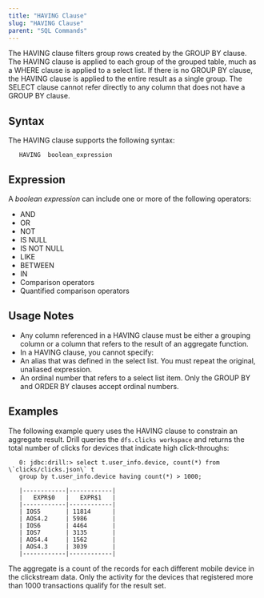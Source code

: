 ```yaml
---
title: "HAVING Clause"
slug: "HAVING Clause"
parent: "SQL Commands"
---
```

The HAVING clause filters group rows created by the GROUP BY clause. The HAVING clause is applied to each group of the grouped table, much as a WHERE clause is applied to a select list. If there is no GROUP BY clause, the HAVING clause is applied to the entire result as a single group. The SELECT clause cannot refer directly to any column that does not have a GROUP BY clause.

## Syntax
The HAVING clause supports the following syntax:

       HAVING  boolean_expression

## Expression
A *boolean expression* can include one or more of the following operators:

  * AND
  * OR
  * NOT
  * IS NULL
  * IS NOT NULL
  * LIKE
  * BETWEEN
  * IN
  * Comparison operators
  * Quantified comparison operators

## Usage Notes
  * Any column referenced in a HAVING clause must be either a grouping column or a column that refers to the result of an aggregate function.
  * In a HAVING clause, you cannot specify:
   * An alias that was defined in the select list. You must repeat the original, unaliased expression.
   * An ordinal number that refers to a select list item. Only the GROUP BY and ORDER BY clauses accept ordinal numbers.

## Examples
The following example query uses the HAVING clause to constrain an aggregate result. Drill queries the `dfs.clicks workspace` and  returns the total number of clicks for devices that indicate high click-throughs:

       0: jdbc:drill:> select t.user_info.device, count(*) from \`clicks/clicks.json\` t
       group by t.user_info.device having count(*) > 1000;

       |------------|------------|
       |   EXPR$0   |   EXPR$1   |
       |------------|------------|
       | IOS5       | 11814      |
       | AOS4.2     | 5986       |
       | IOS6       | 4464       |
       | IOS7       | 3135       |
       | AOS4.4     | 1562       |
       | AOS4.3     | 3039       |
       |------------|------------|

The aggregate is a count of the records for each different mobile device in the clickstream data. Only the activity for the devices that registered more than 1000 transactions qualify for the result set.


